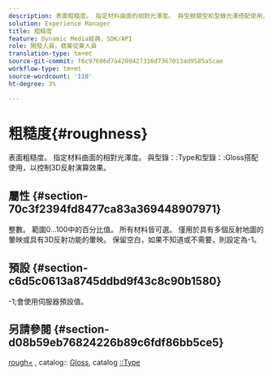 ```yaml
---
description: 表面粗糙度。 指定材料曲面的相對光澤度。 與型錄類型和型錄光澤搭配使用，以控制3D反射演算效果。
solution: Experience Manager
title: 粗糙度
feature: Dynamic Media經典，SDK/API
role: 開發人員，商業從業人員
translation-type: tm+mt
source-git-commit: f6c97606d7a4209427316d7367013ad9585a5cae
workflow-type: tm+mt
source-wordcount: '110'
ht-degree: 3%

---
```



# 粗糙度{#roughness}

表面粗糙度。 指定材料曲面的相對光澤度。 與型錄：:Type和型錄：:Gloss搭配使用，以控制3D反射演算效果。

## 屬性 {#section-70c3f2394fd8477ca83a369448907971}

整數。 範圍0...100中的百分比值。 所有材料皆可選。 僅用於具有多個反射地圖的暈映或具有3D反射功能的暈映。 保留空白，如果不知道或不需要，則設定為-1。

## 預設 {#section-c6d5c0613a8745ddbd9f43c8c90b1580}

-1;會使用伺服器預設值。

## 另請參閱 {#section-d08b59eb76824226b89c6fdf86bb5ce5}

[rough=](../../../../../ir-api/http-protocol/image-rendering-api-ref/c-ir-http-protocol-ref/c-ir-http-protocol-command-reference/r-ir-rough.md#reference-00add846b09f4dc39420bda1ca414180) , catalog:: [Gloss](../../../../../ir-api/material-cat/image-rendering-api-ref/c-ir-material-catalog/c-ir-material-data-reference/r-ir-cat-gloss.md#reference-5277f62a67e2408ab94699aa712f1eeb), catalog [::Type](../../../../../ir-api/material-cat/image-rendering-api-ref/c-ir-material-catalog/c-ir-material-data-reference/r-ir-cat-type.md#reference-9bea147dda9f4e74bc0ec79dcc0d9161)
